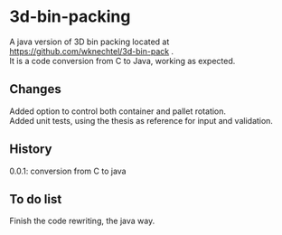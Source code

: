 **3d-bin-packing**
==================

A java version of 3D bin packing located at https://github.com/wknechtel/3d-bin-pack .<br>
It is a code conversion from C to Java, working as expected.


**Changes**
-----------
Added option to control both container and pallet rotation.<br>
Added unit tests, using the thesis as reference for input and validation.

**History**
-----------
0.0.1: conversion from C to java

**To do list**
--------
Finish the code rewriting, the java way.
